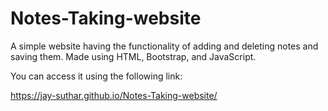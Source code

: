 # Notes-Taking-website
A simple website having the functionality of adding and deleting notes and saving them. Made using HTML, Bootstrap, and JavaScript.

You can access it using the following link: 

https://jay-suthar.github.io/Notes-Taking-website/
